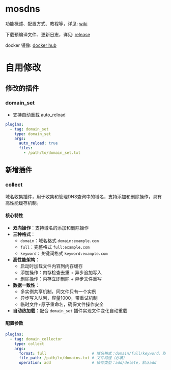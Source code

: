 # mosdns

功能概述、配置方式、教程等，详见: [wiki](https://irine-sistiana.gitbook.io/mosdns-wiki/)

下载预编译文件、更新日志，详见: [release](https://github.com/IrineSistiana/mosdns/releases)

docker 镜像: [docker hub](https://hub.docker.com/r/irinesistiana/mosdns)


# 自用修改

## 修改的插件

### domain_set

- 支持自动重载 auto_reload

```yaml
plugins:
  - tag: domain_set
    type: domain_set
    args:
      auto_reload: true
      files:
        - /path/to/domain_set.txt
```

## 新增插件

### collect

域名收集插件，用于收集和管理DNS查询中的域名，支持添加和删除操作，具有高性能缓存机制。

#### 核心特性

- **双向操作**：支持域名的添加和删除操作
- **三种格式**：
  - `domain`：域名格式 `domain:example.com`
  - `full`：完整格式 `full:example.com` 
  - `keyword`：关键词格式 `keyword:example.com`
- **高性能架构**：
  - 启动时加载文件内容到内存缓存
  - 添加操作：内存检查去重 + 异步追加写入
  - 删除操作：内存立即删除 + 异步文件重写
- **数据一致性**：
  - 多实例共享机制，同文件只有一个实例
  - 异步写入队列，容量1000，带重试机制
  - 临时文件+原子重命名，确保文件操作安全
- **自动热加载**：配合 `domain_set` 插件实现文件变化自动重载

#### 配置参数

```yaml
plugins:
  - tag: domain_collector
    type: collect
    args:
      format: full                    # 域名格式：domain/full/keyword，默认full
      file_path: /path/to/domains.txt # 文件路径（必填）
      operation: add                  # 操作类型：add/delete，默认add
```